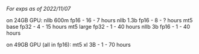 *For exps as of 2022/11/07*

on 24GB GPU:
nllb 600m fp16 - 16 - 7 hours
nllb 1.3b fp16 - 8 - ? hours
mt5 base fp32 - 4 - 15 hours
mt5 large fp32 - 1 - 40 hours
nllb 3b fp16 - 1 - 40 hours

on 49GB GPU (all in fp16):
mt5 xl 3B - 1 - 70 hours

